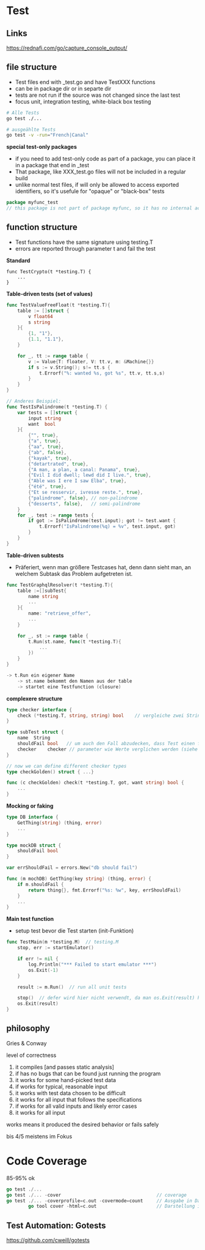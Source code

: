 # Test

## Links

https://rednafi.com/go/capture_console_output/




## file structure

* Test files end with _test.go and have TestXXX functions
* can be in package dir or in separte dir
* tests are not run if the source was not changed since the last test
* focus unit, integration testing, white-black box testing

```bash
# Alle Tests
go test ./...

# ausgeählte Tests
go test -v -run="French|Canal"
```

**special test-only packages**

* if you need to add test-only code as part of a package, you can place it in a package that end in _test
* That package, like XXX_test.go files will not be included in a regular build
* unlike normal test files, if will only be allowed to access exported identifiers, so it's usefule for "opaque" or "black-box" tests

```go
package myfunc_test
// this package is not part of package myfunc, so it has no internal access
```

## function structure

* Test functions have the same signature using testing.T
* errors are reported through parameter t and fail the test


**Standard**

```
func TestCrypto(t *testing.T) {
    ...
}
```

**Table-driven tests (set of values)**

```go
func TestValueFreeFloat(t *testing.T){
    table := []struct {
        v float64
        s string
    }{
        {1, "1"},
        {1.1, "1.1"},
    }

    for _, tt := range table {
        v := Value{T: floater, V: tt.v, m: &Machine{}}
        if s := v.String(); s!= tt.s {
            t.Errorf("%: wanted %s, got %s", tt.v, tt.s,s)
        }
    }
}

// Anderes Beispiel:
func TestIsPalindrome(t *testing.T) {
	var tests = []struct {
		input string
		want  bool
	}{
		{"", true},
		{"a", true},
		{"aa", true},
		{"ab", false},
		{"kayak", true},
		{"detartrated", true},
		{"A man, a plan, a canal: Panama", true},
		{"Evil I did dwell; lewd did I live.", true},
		{"Able was I ere I saw Elba", true},
		{"été", true},
		{"Et se resservir, ivresse reste.", true},
		{"palindrome", false}, // non-palindrome
		{"desserts", false},   // semi-palindrome
	}
	for _, test := range tests {
		if got := IsPalindrome(test.input); got != test.want {
			t.Errorf("IsPalindrome(%q) = %v", test.input, got)
		}
	}
}

```

**Table-driven subtests**

* Präferiert, wenn man größere Testcases hat, denn dann sieht man, an welchem Subtask das Problem aufgetreten ist.

```go
func TestGraphqlResolver(t *testing.T){
    table :=[]subTest{
        name string
        ...
    }{
        name: "retrieve_offer", 
        ...
    }

    for _, st := range table {
        t.Run(st.name, func(t *testing.T){
            ...
        })
    }
}

-> t.Run ein eigener Name
    -> st.name bekommt den Namen aus der table
    -> startet eine Testfunction (closure)

```

**complexere structure**

```go
type checker interface {
    check (*testing.T, string, string) bool    // vergleiche zwei Strings
}

type subTest struct {
    name  String
    shouldFail bool   // um auch den Fall abzudecken, dass Test einen fehler erzeugen muss, wenn nicht ist es ein Fehler
    checker    checker // parameter wie Werte verglichen werden (siehe interface konfiguration)
}

// now we can define different checker types
type checkGolden() struct { ...}

func (c checkGolden) check(t *testing.T, got, want string) bool {
    ...
}
```

**Mocking or faking**

```go
type DB interface {
    GetThing(string) (thing, error)
    ...
}

type mockDB struct {
    shouldFail bool
}

var errShouldFail = errors.New("db should fail")

func (m mochDB) GetThing(key string) (thing, error) {
    if m.shouldFail {
        return thing{}, fmt.Errorf("%s: %w", key, errShouldFail)
    }
    ...
}
```

**Main test function**

* setup test bevor die Test starten (init-Funktion)

```go
func TestMain(m *testing.M)  // testing.M
    stop, err := startEmulator()

    if err != nil {
        log.Println("*** Failed to start emulator ***")
        os.Exit(-1)
    }

    result := m.Run()  // run all unit tests

    stop()  // defer wird hier nicht verwendt, da man os.Exit(result) haben möchte
    os.Exit(result)
}
```


## philosophy

Gries & Conway

level of correctness 
1. it compiles [and passes static analysis]
2. if has no bugs that can be found just running the program
3. it works for some hand-picked test data
4. if works for typical, reasonable input
5. it works with test data chosen to be difficult
6. it works for all input that follows the specifications
7. if works for all valid inputs and likely error cases
8. it works for all input

works means it produced the desired behavior or fails safely

bis 4/5 meistens im Fokus


# Code Coverage

85-95% ok

```go
go test ./...                                          
go test ./... -cover                                   // coverage
go test ./... -coverprofile=c.out -covermode=count     // Ausgabe in Datei
    	go tool cover -html=c.out                      // Darstellung im Browser
``` 

## Test Automation: Gotests

https://github.com/cweill/gotests